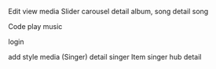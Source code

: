 Edit view media
Slider carousel
detail album, song
detail song

Code play music

login

add style media (Singer)
detail singer
Item singer
hub detail
